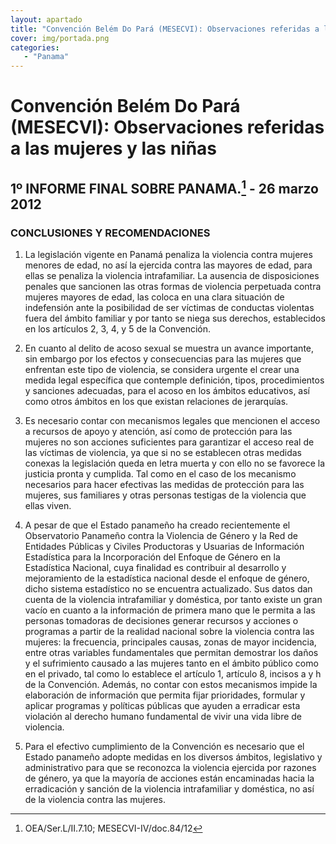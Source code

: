 ```yaml
---
layout: apartado
title: "Convención Belém Do Pará (MESECVI): Observaciones referidas a las mujeres y las niñas"
cover: img/portada.png
categories:
   - "Panama"
---
```

# Convención Belém Do Pará (MESECVI): Observaciones referidas a las mujeres y las niñas

## 1º INFORME FINAL SOBRE PANAMA.[^658] - 26 marzo 2012

### CONCLUSIONES Y RECOMENDACIONES

1. La legislación vigente en Panamá penaliza la violencia contra mujeres
menores de edad, no así la ejercida contra las mayores de edad, para ellas
se penaliza la violencia intrafamiliar. La ausencia de disposiciones
penales que sancionen las otras formas de violencia perpetuada contra
mujeres mayores de edad, las coloca en una clara situación de indefensión
ante la posibilidad de ser víctimas de conductas violentas fuera del ámbito
familiar y por tanto se niega sus derechos, establecidos en los artículos
2, 3, 4, y 5 de la Convención.

2. En cuanto al delito de acoso sexual se muestra un avance importante, sin
embargo por los efectos y consecuencias para las mujeres que enfrentan este
tipo de violencia, se considera urgente el crear una medida legal
específica que contemple definición, tipos, procedimientos y sanciones
adecuadas, para el acoso en los ámbitos educativos, así como otros ámbitos
en los que existan relaciones de jerarquías.

3. Es necesario contar con mecanismos legales que mencionen el acceso a
recursos de apoyo y atención, así como de protección para las mujeres no
son acciones suficientes para garantizar el acceso real de las víctimas de
violencia, ya que si no se establecen otras medidas conexas la legislación
queda en letra muerta y con ello no se favorece la justicia pronta y
cumplida. Tal como en el caso de los mecanismo necesarios para hacer
efectivas las medidas de protección para las mujeres, sus familiares y
otras personas testigas de la violencia que ellas viven.

4. A pesar de que el Estado panameño ha creado recientemente el
Observatorio Panameño contra la Violencia de Género y la Red de Entidades
Públicas y Civiles Productoras y Usuarias de Información Estadística para
la Incorporación del Enfoque de Género en la Estadística Nacional, cuya
finalidad es contribuir al desarrollo y mejoramiento de la estadística
nacional desde el enfoque de género, dicho sistema estadístico no se
encuentra actualizado. Sus datos dan cuenta de la violencia intrafamiliar y
doméstica, por tanto existe un gran vacío en cuanto a la información de
primera mano que le permita a las personas tomadoras de decisiones generar
recursos y acciones o programas a partir de la realidad nacional sobre la
violencia contra las mujeres: la frecuencia, principales causas, zonas de
mayor incidencia, entre otras variables fundamentales que permitan
demostrar los daños y el sufrimiento causado a las mujeres tanto en el
ámbito público como en el privado, tal como lo establece el artículo 1,
artículo 8, incisos a y h de la Convención. Además, no contar con estos
mecanismos impide la elaboración de información que permita fijar
prioridades, formular y aplicar programas y políticas públicas que ayuden a
erradicar esta violación al derecho humano fundamental de vivir una vida
libre de violencia.

5. Para el efectivo cumplimiento de la Convención es necesario que el
Estado panameño adopte medidas en los diversos ámbitos, legislativo y
administrativo para que se reconozca la violencia ejercida por razones de
género, ya que la mayoría de acciones están encaminadas hacia la
erradicación y sanción de la violencia intrafamiliar y doméstica, no así de
la violencia contra las mujeres.

[^658]: OEA/Ser.L/II.7.10; MESECVI-IV/doc.84/12
